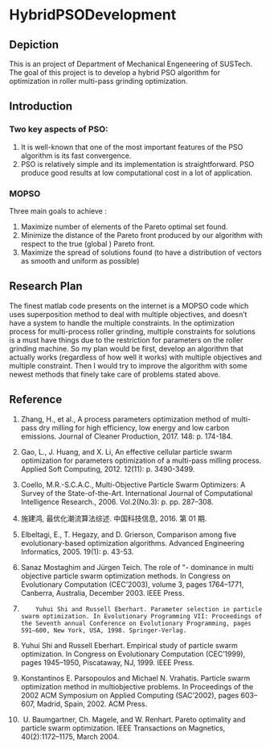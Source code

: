 # HybridPSODevelopment
## Depiction
This is an project of Department of Mechanical Engeneering of SUSTech.
The goal of this project is to develop a hybrid PSO algorithm for optimization in roller multi-pass grinding optimization.
## Introduction

### Two key aspects of PSO:
1. It is well-known that one of the most important features of the PSO algorithm is its fast convergence.
2. PSO is relatively simple and its implementation is straightforward.
PSO produce good results at low computational cost in a lot of application.

### MOPSO
Three main goals to achieve :
1. Maximize number of elements of the Pareto optimal set found.
2. Minimize the distance of the Pareto front produced by our algorithm with respect to the true (global ) Pareto front.
3. Maximize the spread of solutions found (to have a distribution of vectors as smooth and uniform as possible)

## Research Plan
The finest matlab code presents on the internet is a MOPSO code which uses superposition method to deal with multiple objectives, and doesn’t have a system to handle the multiple constraints. In the optimization process for multi-process roller grinding, multiple constraints for solutions is a must have things due to the restriction for parameters on the roller grinding machine. So my plan would be first,  develop an algorithm that actually works (regardless of how well it works) with multiple objectives and multiple constraint. Then I would try to improve the algorithm with some newest methods that finely take care of problems stated above.

## Reference
1.	Zhang, H., et al., A process parameters optimization method of multi-pass dry milling for high efficiency, low energy and low carbon emissions. Journal of Cleaner Production, 2017. 148: p. 174-184.
2.	Gao, L., J. Huang, and X. Li, An effective cellular particle swarm optimization for parameters optimization of a multi-pass milling process. Applied Soft Computing, 2012. 12(11): p. 3490-3499.
3.	Coello, M.R.-S.C.A.C., Multi-Objective Particle Swarm Optimizers: A Survey of the State-of-the-Art. International Journal of Computational Intelligence Research., 2006. Vol.2(No.3): p. pp. 287–308.
4.	施建鸿, 最优化潮流算法综述. 中国科技信息, 2016. 第 01 期.
5.	Elbeltagi, E., T. Hegazy, and D. Grierson, Comparison among five evolutionary-based optimization algorithms. Advanced Engineering Informatics, 2005. 19(1): p. 43-53.
6.	Sanaz Mostaghim and Jürgen Teich. The role of "- dominance in multi objective particle swarm optimization methods. In Congress on Evolutionary Computation (CEC’2003), volume 3, pages 1764–1771, Canberra, Australia, December 2003. IEEE Press.
7.         Yuhui Shi and Russell Eberhart. Parameter selection in particle swarm optimization. In Evolutionary Programming VII: Proceedings of the Seventh annual Conference on Evolutionary Programming, pages 591–600, New York, USA, 1998. Springer-Verlag.
8.	Yuhui Shi and Russell Eberhart. Empirical study of particle swarm optimization. In Congress on Evolutionary Computation (CEC’1999), pages 1945–1950, Piscataway, NJ, 1999. IEEE Press.

9.	Konstantinos E. Parsopoulos and Michael N. Vrahatis. Particle swarm optimization method in multiobjective problems. In Proceedings of the 2002 ACM Symposium on Applied Computing (SAC’2002), pages 603– 607, Madrid, Spain, 2002. ACM Press.  
10.	 U. Baumgartner, Ch. Magele, and W. Renhart. Pareto optimality and particle swarm optimization. IEEE Transactions on Magnetics, 40(2):1172–1175, March 2004.
